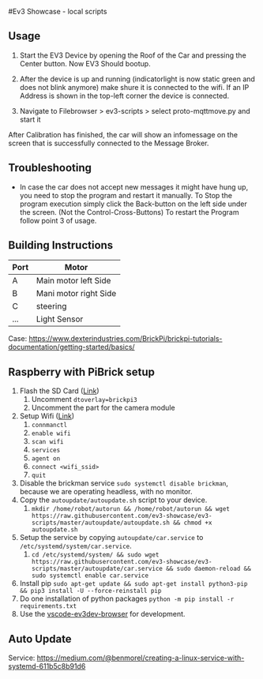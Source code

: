 #Ev3 Showcase - local scripts

## Usage

1. Start the EV3 Device by opening the Roof of the Car and pressing the Center button. 
Now EV3 Should bootup.

2. After the device is up and running (indicatorlight is now static green and does not blink anymore) make shure it is connected to the wifi. If an IP Address is shown in the top-left corner the device is connected.

3. Navigate to Filebrowser > ev3-scripts > select proto-mqttmove.py and start it

After Calibration has finished, the car will show an infomessage on the screen that is successfully connected to the Message Broker.

## Troubleshooting
- In case the car does not accept new messages it might have hung up, you need to stop the program and restart it manually. To Stop the program execution simply click the Back-button on the left side under the screen.  (Not the Control-Cross-Buttons) To restart the Program follow point 3 of usage.


## Building Instructions

| Port | Motor                 |
| ---- | --------------------- |
| A    | Main motor left Side  |
| B    | Mani motor right Side |
| C    | steering              |
| ...  | Light Sensor          |

Case: https://www.dexterindustries.com/BrickPi/brickpi-tutorials-documentation/getting-started/basics/

## Raspberry with PiBrick setup 

1. Flash the SD Card ([Link](https://www.ev3dev.org/docs/getting-started/))
   1. Uncomment `dtoverlay=brickpi3`
   2. Uncomment the part for the camera module
2. Setup Wifi ([Link](https://www.ev3dev.org/docs/tutorials/setting-up-wifi-using-the-command-line/))
   1. `connmanctl`
   2. `enable wifi`
   3. `scan wifi`
   3. `services`
   4. `agent on`
   5. `connect <wifi_ssid>`
   6. `quit`
3. Disable the brickman service `sudo systemctl disable brickman`, because we are operating headless, with no monitor. 
4. Copy the `autoupdate/autoupdate.sh` script to your device. 
   1. `mkdir /home/robot/autorun && /home/robot/autorun && wget https://raw.githubusercontent.com/ev3-showcase/ev3-scripts/master/autoupdate/autoupdate.sh && chmod +x autoupdate.sh`
5. Setup the service by copying `autoupdate/car.service` to `/etc/systemd/system/car.service`. 
   1. `cd /etc/systemd/system/ && sudo wget https://raw.githubusercontent.com/ev3-showcase/ev3-scripts/master/autoupdate/car.service && sudo daemon-reload && sudo systemctl enable car.service`
6. Install pip `sudo apt-get update && sudo apt-get install python3-pip && pip3 install -U --force-reinstall pip`
7. Do one installation of python packages `python -m pip install -r requirements.txt`
8. Use the [vscode-ev3dev-browser](https://github.com/ev3dev/vscode-ev3dev-browser) for development.

## Auto Update

Service: https://medium.com/@benmorel/creating-a-linux-service-with-systemd-611b5c8b91d6
